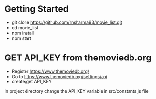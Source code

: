 # Getting Started 

* git clone https://github.com/rnsharma93/movie_list.git
* cd movie_list
* npm install
* npm start

# GET API_KEY from themoviedb.org
* Register https://www.themoviedb.org/
* Go to https://www.themoviedb.org/settings/api
* create/get API_KEY

In project directory change the API_KEY variable in src/constants.js file


